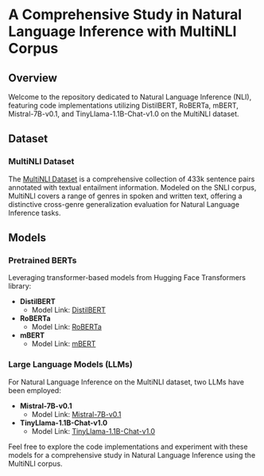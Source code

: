 # A Comprehensive Study in Natural Language Inference with MultiNLI Corpus

## Overview

Welcome to the repository dedicated to Natural Language Inference (NLI), featuring code implementations utilizing DistilBERT, RoBERTa, mBERT, Mistral-7B-v0.1, and TinyLlama-1.1B-Chat-v1.0 on the MultiNLI dataset.

## Dataset

### MultiNLI Dataset
The [MultiNLI Dataset](https://huggingface.co/datasets/multi_nli?row=1) is a comprehensive collection of 433k sentence pairs annotated with textual entailment information. Modeled on the SNLI corpus, MultiNLI covers a range of genres in spoken and written text, offering a distinctive cross-genre generalization evaluation for Natural Language Inference tasks.

## Models

### Pretrained BERTs
Leveraging transformer-based models from Hugging Face Transformers library:
- **DistilBERT**
  - Model Link: [DistilBERT](https://huggingface.co/docs/transformers/model_doc/distilbert)
- **RoBERTa**
  - Model Link: [RoBERTa](https://huggingface.co/docs/transformers/model_doc/roberta)
- **mBERT**
  - Model Link: [mBERT](https://huggingface.co/bert-base-multilingual-cased)

### Large Language Models (LLMs)
For Natural Language Inference on the MultiNLI dataset, two LLMs have been employed:
- **Mistral-7B-v0.1**
  - Model Link: [Mistral-7B-v0.1](https://huggingface.co/mistralai/Mistral-7B-v0.1)
- **TinyLlama-1.1B-Chat-v1.0**
  - Model Link: [TinyLlama-1.1B-Chat-v1.0](https://huggingface.co/TinyLlama/TinyLlama-1.1B-Chat-v1.0)

Feel free to explore the code implementations and experiment with these models for a comprehensive study in Natural Language Inference using the MultiNLI corpus.
